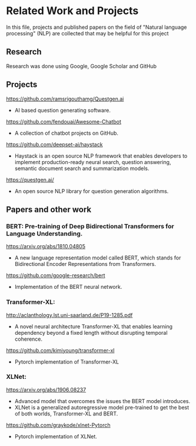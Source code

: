 # Related Work and Projects
In this file, projects and published papers on the field of "Natural language processing" (NLP) are collected that may be helpful for this project
## Research
Research was done using Google, Google Scholar and GitHub
## Projects
https://github.com/ramsrigouthamg/Questgen.ai
- AI based question generating software.

https://github.com/fendouai/Awesome-Chatbot
- A collection of chatbot projects on GitHub.

https://github.com/deepset-ai/haystack
- Haystack is an open source NLP framework that enables developers to implement production-ready neural search, question answering, semantic document search and summarization models.

https://questgen.ai/
- An open source NLP library for question generation algorithms.

## Papers and other work
### BERT: Pre-training of Deep Bidirectional Transformers for Language Understanding.

https://arxiv.org/abs/1810.04805

- A new language representation model called BERT, which stands for Bidirectional Encoder Representations from Transformers.

https://github.com/google-research/bert
- Implementation of the BERT neural network.


### Transformer-XL:

http://aclanthology.lst.uni-saarland.de/P19-1285.pdf

- A novel neural architecture Transformer-XL that enables learning dependency beyond a fixed length without disrupting temporal coherence.

https://github.com/kimiyoung/transformer-xl
- Pytorch implementation of Transformer-XL


### XLNet:

https://arxiv.org/abs/1906.08237

- Advanced model that overcomes the issues the BERT model introduces.
- XLNet is a generalized autoregressive model pre-trained to get the best of both worlds, Transformer-XL and BERT.

https://github.com/graykode/xlnet-Pytorch
- Pytorch implementation of XLNet.

